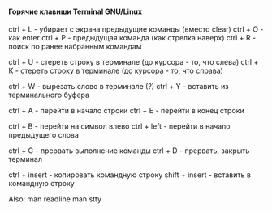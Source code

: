 #### Горячие клавиши Terminal GNU/Linux

ctrl + L - убирает с экрана предыдущие команды (вместо clear)
ctrl + O - как enter
ctrl + P - предыдущая команда (как стрелка наверх)
ctrl + R - поиск по ранее набранным командам

ctrl + U - стереть строку в терминале (до курсора - то, что слева)
ctrl + K - стереть строку в терминале (до курсора - то, что справа)

ctrl + W - вырезать слово в терминале (?)
ctrl + Y - вставить из терминального буфера

ctrl + A - перейти в начало строки
ctrl + E - перейти в конец строки

ctrl + B - перейти на символ влево
ctrl + left - перейти в начало предыдущего слова

ctrl + C - прервать выполнение команды
ctrl + D - прервать, закрыть терминал

ctrl + insert - копировать командную строку
shift + insert - вставить в командную строку

Also: man readline
man stty


